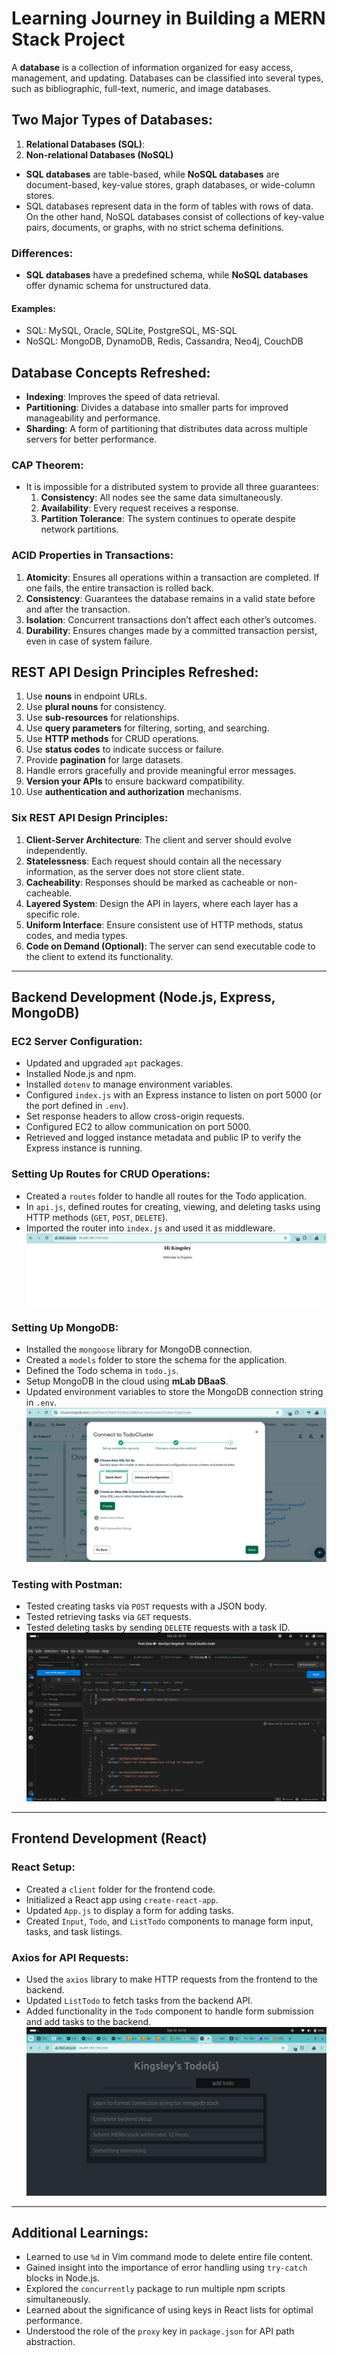 # Learning Journey in Building a MERN Stack Project

A **database** is a collection of information organized for easy access, management, and updating. Databases can be classified into several types, such as bibliographic, full-text, numeric, and image databases.

## Two Major Types of Databases:
1. **Relational Databases (SQL)**: 
2. **Non-relational Databases (NoSQL)**

- **SQL databases** are table-based, while **NoSQL databases** are document-based, key-value stores, graph databases, or wide-column stores.
- SQL databases represent data in the form of tables with rows of data. On the other hand, NoSQL databases consist of collections of key-value pairs, documents, or graphs, with no strict schema definitions.

### Differences:
- **SQL databases** have a predefined schema, while **NoSQL databases** offer dynamic schema for unstructured data.
  
#### Examples:
- SQL: MySQL, Oracle, SQLite, PostgreSQL, MS-SQL
- NoSQL: MongoDB, DynamoDB, Redis, Cassandra, Neo4j, CouchDB

## Database Concepts Refreshed:
- **Indexing**: Improves the speed of data retrieval.
- **Partitioning**: Divides a database into smaller parts for improved manageability and performance.
- **Sharding**: A form of partitioning that distributes data across multiple servers for better performance.

### CAP Theorem:
- It is impossible for a distributed system to provide all three guarantees:
  1. **Consistency**: All nodes see the same data simultaneously.
  2. **Availability**: Every request receives a response.
  3. **Partition Tolerance**: The system continues to operate despite network partitions.

### ACID Properties in Transactions:
1. **Atomicity**: Ensures all operations within a transaction are completed. If one fails, the entire transaction is rolled back.
2. **Consistency**: Guarantees the database remains in a valid state before and after the transaction.
3. **Isolation**: Concurrent transactions don’t affect each other’s outcomes.
4. **Durability**: Ensures changes made by a committed transaction persist, even in case of system failure.

## REST API Design Principles Refreshed:
1. Use **nouns** in endpoint URLs.
2. Use **plural nouns** for consistency.
3. Use **sub-resources** for relationships.
4. Use **query parameters** for filtering, sorting, and searching.
5. Use **HTTP methods** for CRUD operations.
6. Use **status codes** to indicate success or failure.
7. Provide **pagination** for large datasets.
8. Handle errors gracefully and provide meaningful error messages.
9. **Version your APIs** to ensure backward compatibility.
10. Use **authentication and authorization** mechanisms.

### Six REST API Design Principles:
1. **Client-Server Architecture**: The client and server should evolve independently.
2. **Statelessness**: Each request should contain all the necessary information, as the server does not store client state.
3. **Cacheability**: Responses should be marked as cacheable or non-cacheable.
4. **Layered System**: Design the API in layers, where each layer has a specific role.
5. **Uniform Interface**: Ensure consistent use of HTTP methods, status codes, and media types.
6. **Code on Demand (Optional)**: The server can send executable code to the client to extend its functionality.

---

## Backend Development (Node.js, Express, MongoDB)

### EC2 Server Configuration:
- Updated and upgraded `apt` packages.
- Installed Node.js and npm.
- Installed `dotenv` to manage environment variables.
- Configured `index.js` with an Express instance to listen on port 5000 (or the port defined in `.env`).
- Set response headers to allow cross-origin requests.
- Configured EC2 to allow communication on port 5000.
- Retrieved and logged instance metadata and public IP to verify the Express instance is running.

### Setting Up Routes for CRUD Operations:
- Created a `routes` folder to handle all routes for the Todo application.
- In `api.js`, defined routes for creating, viewing, and deleting tasks using HTTP methods (`GET`, `POST`, `DELETE`).
- Imported the router into `index.js` and used it as middleware.
![index.js](images/welcome_to_express.png)

### Setting Up MongoDB:
- Installed the `mongoose` library for MongoDB connection.
- Created a `models` folder to store the schema for the application.
- Defined the Todo schema in `todo.js`.
- Setup MongoDB in the cloud using **mLab DBaaS**.
- Updated environment variables to store the MongoDB connection string in `.env`.
![mLab DBaas](images/mLab.png)
  
### Testing with Postman:
- Tested creating tasks via `POST` requests with a JSON body.
- Tested retrieving tasks via `GET` requests.
- Tested deleting tasks by sending `DELETE` requests with a task ID.
![postman test](images/postman_test.png)

---

## Frontend Development (React)

### React Setup:
- Created a `client` folder for the frontend code.
- Initialized a React app using `create-react-app`.
- Updated `App.js` to display a form for adding tasks.
- Created `Input`, `Todo`, and `ListTodo` components to manage form input, tasks, and task listings.

### Axios for API Requests:
- Used the `axios` library to make HTTP requests from the frontend to the backend.
- Updated `ListTodo` to fetch tasks from the backend API.
- Added functionality in the `Todo` component to handle form submission and add tasks to the backend.
![frontend UI](images/react_fronted_ui.png)

---

## Additional Learnings:
- Learned to use `%d` in Vim command mode to delete entire file content.
- Gained insight into the importance of error handling using `try-catch` blocks in Node.js.
- Explored the `concurrently` package to run multiple npm scripts simultaneously.
- Learned about the significance of using keys in React lists for optimal performance.
- Understood the role of the `proxy` key in `package.json` for API path abstraction.
